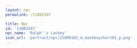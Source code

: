 ```yaml
---
layout: npc
permalink: /11003347

title: Npc
id: '11003347'
npc_name: 'Ralph''s Lackey'
icon_url: 'portrait/npc/21000102_m_maskboyshort01_p.png'
---
```

